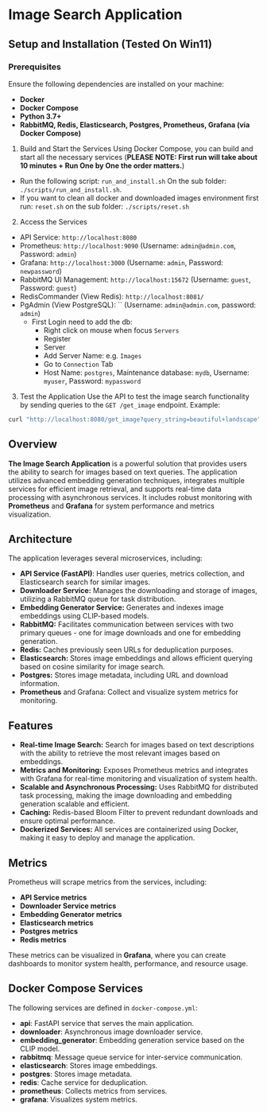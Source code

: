 # Image Search Application

## Setup and Installation (Tested On Win11)
### Prerequisites
Ensure the following dependencies are installed on your machine:

* **Docker**
* **Docker Compose**
* **Python 3.7+**
* **RabbitMQ, Redis, Elasticsearch, Postgres, Prometheus, Grafana (via Docker Compose)**


1. Build and Start the Services
Using Docker Compose, you can build and start all the necessary services (**PLEASE NOTE: First run will take about 10 minutes + Run One by One the order matters.**) 
* Run the following script: `run_and_install.sh` On the sub folder: `./scripts/run_and_install.sh`.
* If you want to clean all docker and downloaded images environment first run: `reset.sh` on the sub folder: `./scripts/reset.sh`
   
2. Access the Services
* API Service: `http://localhost:8080`
* Prometheus: `http://localhost:9090` (Username: `admin@admin.com`, Password: `admin`)
* Grafana: `http://localhost:3000` (Username: `admin`, Password: `newpassword`)
* RabbitMQ UI Management: `http://localhost:15672` (Username: `guest`, Password: `guest`)
* RedisCommander (View Redis): `http://localhost:8081/`
* PgAdmin (View PostgreSQL): `` (Username: `admin@admin.com`, password: `admin`) 
  * First Login need to add the db: 
    * Right click on mouse when focus `Servers`
    * Register
    * Server
    * Add Server Name: e.g. `Images`
    * Go to `Connection` Tab
    * Host Name: `postgres`, Maintenance database: `mydb`, Username: `myuser`, Password: `mypassword`

3. Test the Application 
Use the API to test the image search functionality by sending queries to the `GET /get_image` endpoint.
Example:
```bash
curl "http://localhost:8080/get_image?query_string=beautiful+landscape" 
```


## Overview
**The Image Search Application** is a powerful solution that provides users the
ability to search for images based on text queries.
The application utilizes advanced embedding generation techniques, 
integrates multiple services for efficient image retrieval, 
and supports real-time data processing with asynchronous services. 
It includes robust monitoring with **Prometheus** and **Grafana** 
for system performance and metrics visualization.

## Architecture
The application leverages several microservices, including:

* **API Service (FastAPI)**: 
Handles user queries, metrics collection, and Elasticsearch search for similar images.
* **Downloader Service:** Manages the downloading and storage of images, utilizing a RabbitMQ
queue for task distribution.
* **Embedding Generator Service:** Generates and indexes image embeddings using CLIP-based models.
* **RabbitMQ:** Facilitates communication between services with two primary queues - one for image downloads and one for embedding generation.
* **Redis:** Caches previously seen URLs for deduplication purposes.
* **Elasticsearch:** Stores image embeddings and allows efficient querying based on cosine similarity for image search.
* **Postgres:** Stores image metadata, including URL and download information.
* **Prometheus** and Grafana: Collect and visualize system metrics for monitoring.


## Features
* **Real-time Image Search:** Search for images based on text descriptions with the ability to retrieve the most relevant images based on embeddings.
* **Metrics and Monitoring:** Exposes Prometheus metrics and integrates with Grafana for real-time monitoring and visualization of system health.
* **Scalable and Asynchronous Processing:** Uses RabbitMQ for distributed task processing, making the image downloading and embedding generation scalable and efficient.
* **Caching:** Redis-based Bloom Filter to prevent redundant downloads and ensure optimal performance.
* **Dockerized Services:** All services are containerized using Docker, making it easy to deploy and manage the application.

## Metrics
Prometheus will scrape metrics from the services, including:

* **API Service metrics**
* **Downloader Service metrics**
* **Embedding Generator metrics**
* **Elasticsearch metrics**
* **Postgres metrics**
* **Redis metrics**

These metrics can be visualized in **Grafana**, where you can create dashboards to monitor system health, performance, and resource usage.

## Docker Compose Services
The following services are defined in `docker-compose.yml`:

* **api**: FastAPI service that serves the main application.
* **downloader**: Asynchronous image downloader service.
* **embedding_generator**: Embedding generation service based on the CLIP model.
* **rabbitmq**: Message queue service for inter-service communication.
* **elasticsearch**: Stores image embeddings.
* **postgres**: Stores image metadata.
* **redis**: Cache service for deduplication.
* **prometheus**: Collects metrics from services.
* **grafana**: Visualizes system metrics.

